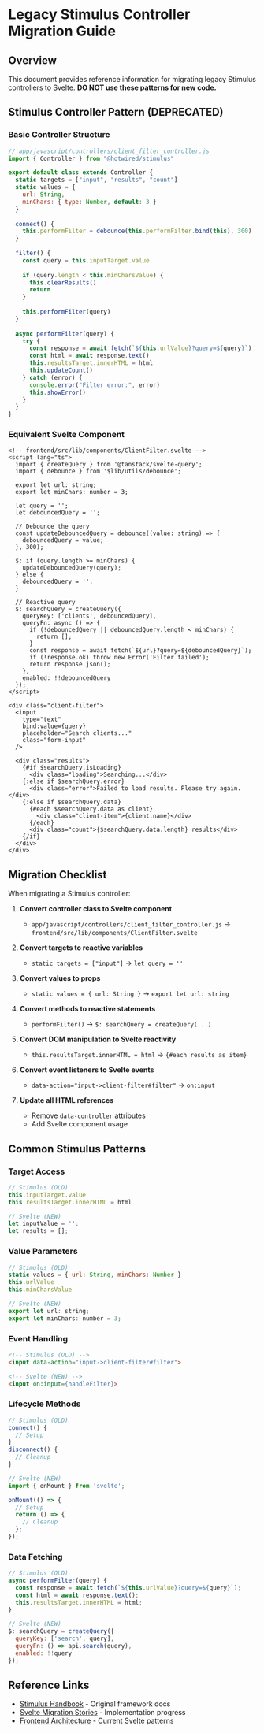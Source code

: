 # Legacy Stimulus Controller Migration Guide

## Overview

This document provides reference information for migrating legacy Stimulus controllers to Svelte. **DO NOT use these patterns for new code.**

## Stimulus Controller Pattern (DEPRECATED)

### Basic Controller Structure
```javascript
// app/javascript/controllers/client_filter_controller.js
import { Controller } from "@hotwired/stimulus"

export default class extends Controller {
  static targets = ["input", "results", "count"]
  static values = { 
    url: String,
    minChars: { type: Number, default: 3 }
  }
  
  connect() {
    this.performFilter = debounce(this.performFilter.bind(this), 300)
  }
  
  filter() {
    const query = this.inputTarget.value
    
    if (query.length < this.minCharsValue) {
      this.clearResults()
      return
    }
    
    this.performFilter(query)
  }
  
  async performFilter(query) {
    try {
      const response = await fetch(`${this.urlValue}?query=${query}`)
      const html = await response.text()
      this.resultsTarget.innerHTML = html
      this.updateCount()
    } catch (error) {
      console.error("Filter error:", error)
      this.showError()
    }
  }
}
```

### Equivalent Svelte Component
```svelte
<!-- frontend/src/lib/components/ClientFilter.svelte -->
<script lang="ts">
  import { createQuery } from '@tanstack/svelte-query';
  import { debounce } from '$lib/utils/debounce';
  
  export let url: string;
  export let minChars: number = 3;
  
  let query = '';
  let debouncedQuery = '';
  
  // Debounce the query
  const updateDebouncedQuery = debounce((value: string) => {
    debouncedQuery = value;
  }, 300);
  
  $: if (query.length >= minChars) {
    updateDebouncedQuery(query);
  } else {
    debouncedQuery = '';
  }
  
  // Reactive query
  $: searchQuery = createQuery({
    queryKey: ['clients', debouncedQuery],
    queryFn: async () => {
      if (!debouncedQuery || debouncedQuery.length < minChars) {
        return [];
      }
      const response = await fetch(`${url}?query=${debouncedQuery}`);
      if (!response.ok) throw new Error('Filter failed');
      return response.json();
    },
    enabled: !!debouncedQuery
  });
</script>

<div class="client-filter">
  <input 
    type="text" 
    bind:value={query}
    placeholder="Search clients..."
    class="form-input"
  />
  
  <div class="results">
    {#if $searchQuery.isLoading}
      <div class="loading">Searching...</div>
    {:else if $searchQuery.error}
      <div class="error">Failed to load results. Please try again.</div>
    {:else if $searchQuery.data}
      {#each $searchQuery.data as client}
        <div class="client-item">{client.name}</div>
      {/each}
      <div class="count">{$searchQuery.data.length} results</div>
    {/if}
  </div>
</div>
```

## Migration Checklist

When migrating a Stimulus controller:

1. **Convert controller class to Svelte component**
   - `app/javascript/controllers/client_filter_controller.js` → `frontend/src/lib/components/ClientFilter.svelte`

2. **Convert targets to reactive variables**
   - `static targets = ["input"]` → `let query = ''`

3. **Convert values to props**
   - `static values = { url: String }` → `export let url: string`

4. **Convert methods to reactive statements**
   - `performFilter()` → `$: searchQuery = createQuery(...)`

5. **Convert DOM manipulation to Svelte reactivity**
   - `this.resultsTarget.innerHTML = html` → `{#each results as item}`

6. **Convert event listeners to Svelte events**
   - `data-action="input->client-filter#filter"` → `on:input`

7. **Update all HTML references**
   - Remove `data-controller` attributes
   - Add Svelte component usage

## Common Stimulus Patterns

### Target Access
```javascript
// Stimulus (OLD)
this.inputTarget.value
this.resultsTarget.innerHTML = html

// Svelte (NEW)
let inputValue = '';
let results = [];
```

### Value Parameters
```javascript
// Stimulus (OLD)
static values = { url: String, minChars: Number }
this.urlValue
this.minCharsValue

// Svelte (NEW)
export let url: string;
export let minChars: number = 3;
```

### Event Handling
```html
<!-- Stimulus (OLD) -->
<input data-action="input->client-filter#filter">

<!-- Svelte (NEW) -->
<input on:input={handleFilter}>
```

### Lifecycle Methods
```javascript
// Stimulus (OLD)
connect() {
  // Setup
}
disconnect() {
  // Cleanup
}

// Svelte (NEW)
import { onMount } from 'svelte';

onMount(() => {
  // Setup
  return () => {
    // Cleanup
  };
});
```

### Data Fetching
```javascript
// Stimulus (OLD)
async performFilter(query) {
  const response = await fetch(`${this.urlValue}?query=${query}`);
  const html = await response.text();
  this.resultsTarget.innerHTML = html;
}

// Svelte (NEW)
$: searchQuery = createQuery({
  queryKey: ['search', query],
  queryFn: () => api.search(query),
  enabled: !!query
});
```

## Reference Links

- [Stimulus Handbook](https://stimulus.hotwired.dev/handbook/introduction) - Original framework docs
- [Svelte Migration Stories](../stories/backlog/soon/svelte-migration-stories.md) - Implementation progress
- [Frontend Architecture](../architecture/frontend-architecture.md) - Current Svelte patterns
